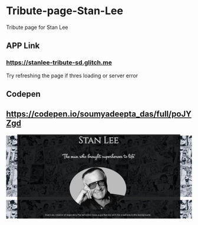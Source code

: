 # Tribute-page-Stan-Lee
Tribute page for Stan Lee


## APP Link
### https://stanlee-tribute-sd.glitch.me

Try refreshing the page if thres loading or server error

## Codepen
## https://codepen.io/soumyadeepta_das/full/poJYZgd

![App](https://github.com/soumyadeeptadas/Tribute-page-Stan-Lee/blob/master/Screenshot%20(306).png)
